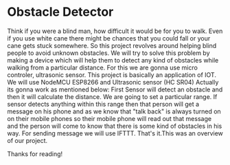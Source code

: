 # Obstacle Detector
Think if you were a blind man, how difficult it would be for you to walk. Even if you use white cane there might be chances that you could fall or your cane gets stuck somewhere.
So this project revolves around helping blind people to avoid unknown obstacles. We will try to solve this problem by making a device which will help them to detect any kind of obstacles while walking from a particular distance.
For this we are gonna use micro controler, ultrasonic sensor. 
This project is basically an application of IOT.
We will use NodeMCU ESP8266 and Ultrasonic sensor (HC SR04)
Actually its gonna work as mentioned below:
First Sensor will detect an obstacle and then it will calculate the distance.
We are going to set a particular range.
If sensor detects anything within this range then that person will get a message on his phone and as we know that "talk back" is always turned on on their mobile phones so their mobile phone will read out that message and the person will come to know that there is some kind of obstacles in his way.
For sending message we will use IFTTT.
That's it.This was an overview of our project.


Thanks for reading!
